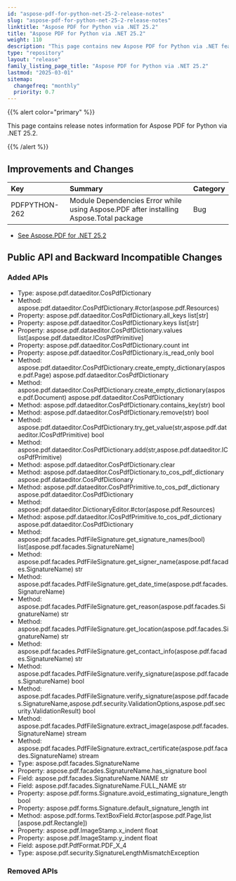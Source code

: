 ```yaml
---
id: "aspose-pdf-for-python-net-25-2-release-notes"
slug: "aspose-pdf-for-python-net-25-2-release-notes"
linktitle: "Aspose PDF for Python via .NET 25.2"
title: "Aspose PDF for Python via .NET 25.2"
weight: 110
description: "This page contains new Aspose PDF for Python via .NET features, enhancement, and bug fixes in 2025, version 25.2."
type: "repository"
layout: "release"
family_listing_page_title: "Aspose PDF for Python via .NET 25.2"
lastmod: "2025-03-01"
sitemap:
  changefreq: "monthly"
  priority: 0.7
---
```


{{% alert color="primary" %}}

This page contains release notes information for Aspose PDF for Python via .NET 25.2.

{{% /alert %}}

## Improvements and Changes

|**Key**|**Summary**|**Category**|
| :- | :- | :- |
|PDFPYTHON-262|Module Dependencies Error while using Aspose.PDF after installing Aspose.Total package|Bug|

- [See Aspose.PDF for .NET 25.2](/pdf/net/release-notes/2025/aspose-pdf-for-net-25-2-release-notes/)

## Public API and Backward Incompatible Changes

### Added APIs
* Type: aspose.pdf.dataeditor.CosPdfDictionary
* Method: aspose.pdf.dataeditor.CosPdfDictionary.#ctor(aspose.pdf.Resources) 
* Property: aspose.pdf.dataeditor.CosPdfDictionary.all_keys list[str]
* Property: aspose.pdf.dataeditor.CosPdfDictionary.keys list[str]
* Property: aspose.pdf.dataeditor.CosPdfDictionary.values list[aspose.pdf.dataeditor.ICosPdfPrimitive]
* Property: aspose.pdf.dataeditor.CosPdfDictionary.count int
* Property: aspose.pdf.dataeditor.CosPdfDictionary.is_read_only bool
* Method: aspose.pdf.dataeditor.CosPdfDictionary.create_empty_dictionary(aspose.pdf.Page) aspose.pdf.dataeditor.CosPdfDictionary
* Method: aspose.pdf.dataeditor.CosPdfDictionary.create_empty_dictionary(aspose.pdf.Document) aspose.pdf.dataeditor.CosPdfDictionary
* Method: aspose.pdf.dataeditor.CosPdfDictionary.contains_key(str) bool
* Method: aspose.pdf.dataeditor.CosPdfDictionary.remove(str) bool
* Method: aspose.pdf.dataeditor.CosPdfDictionary.try_get_value(str,aspose.pdf.dataeditor.ICosPdfPrimitive) bool
* Method: aspose.pdf.dataeditor.CosPdfDictionary.add(str,aspose.pdf.dataeditor.ICosPdfPrimitive) 
* Method: aspose.pdf.dataeditor.CosPdfDictionary.clear 
* Method: aspose.pdf.dataeditor.CosPdfDictionary.to_cos_pdf_dictionary aspose.pdf.dataeditor.CosPdfDictionary
* Method: aspose.pdf.dataeditor.CosPdfPrimitive.to_cos_pdf_dictionary aspose.pdf.dataeditor.CosPdfDictionary
* Method: aspose.pdf.dataeditor.DictionaryEditor.#ctor(aspose.pdf.Resources)
* Method: aspose.pdf.dataeditor.ICosPdfPrimitive.to_cos_pdf_dictionary aspose.pdf.dataeditor.CosPdfDictionary
* Method: aspose.pdf.facades.PdfFileSignature.get_signature_names(bool) list[aspose.pdf.facades.SignatureName]
* Method: aspose.pdf.facades.PdfFileSignature.get_signer_name(aspose.pdf.facades.SignatureName) str
* Method: aspose.pdf.facades.PdfFileSignature.get_date_time(aspose.pdf.facades.SignatureName) 
* Method: aspose.pdf.facades.PdfFileSignature.get_reason(aspose.pdf.facades.SignatureName) str
* Method: aspose.pdf.facades.PdfFileSignature.get_location(aspose.pdf.facades.SignatureName) str
* Method: aspose.pdf.facades.PdfFileSignature.get_contact_info(aspose.pdf.facades.SignatureName) str
* Method: aspose.pdf.facades.PdfFileSignature.verify_signature(aspose.pdf.facades.SignatureName) bool
* Method: aspose.pdf.facades.PdfFileSignature.verify_signature(aspose.pdf.facades.SignatureName,aspose.pdf.security.ValidationOptions,aspose.pdf.security.ValidationResult) bool
* Method: aspose.pdf.facades.PdfFileSignature.extract_image(aspose.pdf.facades.SignatureName) stream
* Method: aspose.pdf.facades.PdfFileSignature.extract_certificate(aspose.pdf.facades.SignatureName) stream
* Type: aspose.pdf.facades.SignatureName 
* Property: aspose.pdf.facades.SignatureName.has_signature bool
* Field: aspose.pdf.facades.SignatureName.NAME str
* Field: aspose.pdf.facades.SignatureName.FULL_NAME str
* Property: aspose.pdf.forms.Signature.avoid_estimating_signature_length bool
* Property: aspose.pdf.forms.Signature.default_signature_length int
* Method: aspose.pdf.forms.TextBoxField.#ctor(aspose.pdf.Page,list [aspose.pdf.Rectangle]) 
* Property: aspose.pdf.ImageStamp.x_indent float
* Property: aspose.pdf.ImageStamp.y_indent float
* Field: aspose.pdf.PdfFormat.PDF_X_4
* Type: aspose.pdf.security.SignatureLengthMismatchException

### Removed APIs
